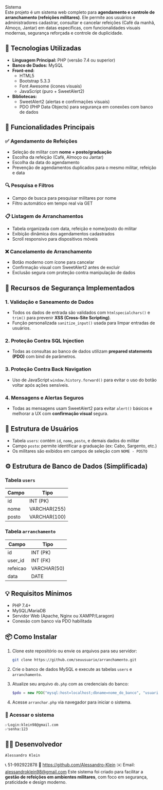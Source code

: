 Sistema  
Este projeto é um sistema web completo para **agendamento e controle de arranchamento (refeições militares)**. Ele permite aos usuários e administradores cadastrar, consultar e cancelar refeições (Café da manhã, Almoço, Jantar) em datas específicas, com funcionalidades visuais modernas, segurança reforçada e controle de duplicidade.

## 🧰 Tecnologias Utilizadas

- **Linguagem Principal:** PHP (versão 7.4 ou superior)
- **Banco de Dados:** MySQL
- **Front-end:**
  - HTML5
  - Bootstrap 5.3.3
  - Font Awesome (ícones visuais)
  - JavaScript (puro + SweetAlert2)
- **Bibliotecas:**
  - SweetAlert2 (alertas e confirmações visuais)
  - PDO (PHP Data Objects) para segurança em conexões com banco de dados

## 🎯 Funcionalidades Principais

### ✅ Agendamento de Refeições
- Seleção de militar com **nome + posto/graduação**
- Escolha da refeição (Café, Almoço ou Jantar)
- Escolha da data do agendamento
- Prevenção de agendamentos duplicados para o mesmo militar, refeição e data

### 🔍 Pesquisa e Filtros
- Campo de busca para pesquisar militares por nome
- Filtro automático em tempo real via GET

### 📋 Listagem de Arranchamentos
- Tabela organizada com data, refeição e nome/posto do militar
- Exibição dinâmica dos agendamentos cadastrados
- Scroll responsivo para dispositivos móveis

### ❌ Cancelamento de Arranchamento
- Botão moderno com ícone para cancelar
- Confirmação visual com SweetAlert2 antes de excluir
- Exclusão segura com proteção contra manipulação de dados

## 🔐 Recursos de Segurança Implementados

### 1. **Validação e Saneamento de Dados**
- Todos os dados de entrada são validados com `htmlspecialchars()` e `trim()` para prevenir **XSS (Cross-Site Scripting)**.
- Função personalizada `sanitize_input()` usada para limpar entradas de usuários.

### 2. **Proteção Contra SQL Injection**
- Todas as consultas ao banco de dados utilizam **prepared statements (PDO)** com bind de parâmetros.

### 3. **Proteção Contra Back Navigation**
- Uso de JavaScript `window.history.forward()` para evitar o uso do botão voltar após ações sensíveis.

### 4. **Mensagens e Alertas Seguros**
- Todas as mensagens usam SweetAlert2 para evitar `alert()` básicos e melhorar a UX com **confirmação visual** segura.

## 👤 Estrutura de Usuários

- Tabela `users`: contém `id`, `nome`, `posto`, e demais dados do militar
- Campo `posto`: permite identificar a graduação (ex: Cabo, Sargento, etc.)
- Os militares são exibidos em campos de seleção com `NOME - POSTO`

## ⚙️ Estrutura de Banco de Dados (Simplificada)

### Tabela `users`
| Campo      | Tipo         |
|------------|--------------|
| id         | INT (PK)     |
| nome       | VARCHAR(255) |
| posto      | VARCHAR(100) |

### Tabela `arranchamento`
| Campo      | Tipo         |
|------------|--------------|
| id         | INT (PK)     |
| user_id    | INT (FK)     |
| refeicao   | VARCHAR(50)  |
| data       | DATE         |

## 💡 Requisitos Mínimos

- PHP 7.4+
- MySQL/MariaDB
- Servidor Web (Apache, Nginx ou XAMPP/Laragon)
- Conexão com banco via PDO habilitada

## 📦 Como Instalar

1. Clone este repositório ou envie os arquivos para seu servidor:
   ```bash
   git clone https://github.com/seuusuario/arranchamento.git
   ```

2. Crie o banco de dados MySQL e execute as tabelas `users` e `arranchamento`.

3. Atualize seu arquivo `db.php` com as credenciais do banco:
   ```php
   $pdo = new PDO("mysql:host=localhost;dbname=nome_do_banco", "usuario", "senha");
   ```

4. Acesse `arranchar.php` via navegador para iniciar o sistema.

### 🔐 Acessar o sistema
    ✅Login:klein98@gmail.com
    ✅senha:123

## 👮‍♂️ Desenvolvedor
    Alessandro Klein
📞 51-992922878
🔗 https://github.com/Alessandro-Klein
✉️ Email: alessandroklein98@gmail.com
Este sistema foi criado para facilitar a **gestão de refeições em ambientes militares**, com foco em segurança, praticidade e design moderno.
